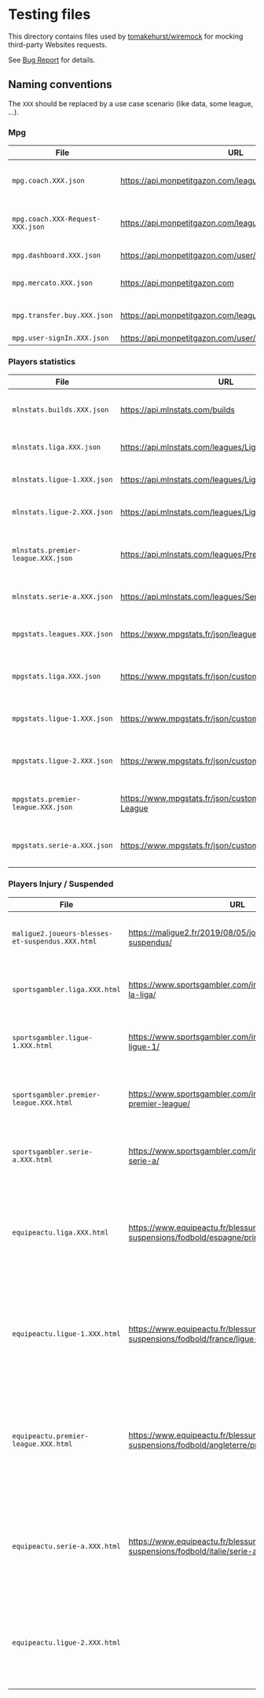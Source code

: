 # Testing files

This directory contains files used by [tomakehurst/wiremock](https://github.com/tomakehurst/wiremock) for mocking third-party Websites requests.

See [Bug Report](../../../../.github/ISSUE_TEMPLATE/bug_report.md) for details.

## Naming conventions

The `XXX` should be replaced by a use case scenario (like data, some league, ...).

### Mpg

| **File** | **URL** | **Description** |
| --- | --- | --- |
| `mpg.coach.XXX.json` | https://api.monpetitgazon.com/league/[leagueId]/coach | MPG league **coach**, `GET` requests |
| `mpg.coach.XXX-Request-XXX.json` | https://api.monpetitgazon.com/league/[leagueId]/coach | MPG league **coach**, `POST` requests |
| `mpg.dashboard.XXX.json` | https://api.monpetitgazon.com/user/dashboard | MPG **dashboard** |
| `mpg.mercato.XXX.json` | https://api.monpetitgazon.com | MPG league **mercato** |
| `mpg.transfer.buy.XXX.json` | https://api.monpetitgazon.com/league/[leagueId]/transfer/buy | MPG league **transfer** |
| `mpg.user-signIn.XXX.json` | https://api.monpetitgazon.com/user/signIn | **Login** |

### Players statistics

| **File** | **URL** | **Description** |
| --- | --- | --- |
| `mlnstats.builds.XXX.json` | https://api.mlnstats.com/builds | MpgStats leagues **time update** |
| `mlnstats.liga.XXX.json` | https://api.mlnstats.com/leagues/Liga | MpgStats for **Liga (Spain)** |
| `mlnstats.ligue-1.XXX.json` | https://api.mlnstats.com/leagues/Ligue-1 | MpgStats for **Ligue 1 (France)** |
| `mlnstats.ligue-2.XXX.json` | https://api.mlnstats.com/leagues/Ligue-2 | MpgStats for **Ligue 2 (France)** |
| `mlnstats.premier-league.XXX.json` | https://api.mlnstats.com/leagues/Premier-League | MpgStats for **Premiere League (England)** |
| `mlnstats.serie-a.XXX.json` | https://api.mlnstats.com/leagues/Serie-A | MpgStats for **Seria A (Italia)** |
| `mpgstats.leagues.XXX.json` | https://www.mpgstats.fr/json/leagues.json | Used prior end of 2019. See [#134](https://github.com/axel3rd/mpg-coach-bot/issues/134) |
| `mpgstats.liga.XXX.json` | https://www.mpgstats.fr/json/customteam.json/Liga | Used prior end of 2019. See [#134](https://github.com/axel3rd/mpg-coach-bot/issues/134) |
| `mpgstats.ligue-1.XXX.json` | https://www.mpgstats.fr/json/customteam.json/Ligue-1 | Used prior end of 2019. See [#134](https://github.com/axel3rd/mpg-coach-bot/issues/134) |
| `mpgstats.ligue-2.XXX.json` | https://www.mpgstats.fr/json/customteam.json/Ligue-2 | Used prior end of 2019. See [#134](https://github.com/axel3rd/mpg-coach-bot/issues/134) |
| `mpgstats.premier-league.XXX.json` | https://www.mpgstats.fr/json/customteam.json/Premier-League | Used prior end of 2019. See [#134](https://github.com/axel3rd/mpg-coach-bot/issues/134) |
| `mpgstats.serie-a.XXX.json` | https://www.mpgstats.fr/json/customteam.json/Serie-A | Used prior end of 2019. See [#134](https://github.com/axel3rd/mpg-coach-bot/issues/134) |

### Players Injury / Suspended 

| **File** | **URL** | **Description** |
| --- | --- | --- |
| `maligue2.joueurs-blesses-et-suspendus.XXX.html` | https://maligue2.fr/2019/08/05/joueurs-blesses-et-suspendus/ | Injury / Suspended players for **Ligue 2 (France)** |
| `sportsgambler.liga.XXX.html` | https://www.sportsgambler.com/injuries/football/spain-la-liga/ | Injury / Suspended players for **Liga (Spain)** |
| `sportsgambler.ligue-1.XXX.html` | https://www.sportsgambler.com/injuries/football/france-ligue-1/ | Injury / Suspended players for **Ligue 1 (France)** |
| `sportsgambler.premier-league.XXX.html` | https://www.sportsgambler.com/injuries/football/england-premier-league/ | Injury / Suspended players for **Premiere League (England)** |
| `sportsgambler.serie-a.XXX.html` | https://www.sportsgambler.com/injuries/football/italy-serie-a/ | Injury / Suspended players for **Seria A (Italia)** |
| `equipeactu.liga.XXX.html` | https://www.equipeactu.fr/blessures-et-suspensions/fodbold/espagne/primera-division | **Deprecated since October 20, 2020** ([#169](https://github.com/axel3rd/mpg-coach-bot/issues/169)). Injury / Suspended players for **Liga (Spain)** |
| `equipeactu.ligue-1.XXX.html` | https://www.equipeactu.fr/blessures-et-suspensions/fodbold/france/ligue-1 | **Deprecated since October 20, 2020** ([#169](https://github.com/axel3rd/mpg-coach-bot/issues/169)). Injury / Suspended players for **Ligue 1 (France)** |
| `equipeactu.premier-league.XXX.html` | https://www.equipeactu.fr/blessures-et-suspensions/fodbold/angleterre/premier-league | **Deprecated since October 20, 2020** ([#169](https://github.com/axel3rd/mpg-coach-bot/issues/169)). Injury / Suspended players for **Premiere League (England)** |
| `equipeactu.serie-a.XXX.html` | https://www.equipeactu.fr/blessures-et-suspensions/fodbold/italie/serie-a | **Deprecated since October 20, 2020** ([#169](https://github.com/axel3rd/mpg-coach-bot/issues/169)). Injury / Suspended players for **Seria A (Italia)** |
| `equipeactu.ligue-2.XXX.html` |  | **Not used**, see below and [#99](https://github.com/axel3rd/mpg-coach-bot/issues/99), EquipeActu Website doesn't contain Ligue 2 (France) |